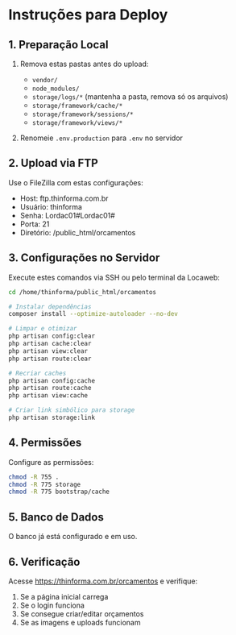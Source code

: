# Instruções para Deploy

## 1. Preparação Local
1. Remova estas pastas antes do upload:
   - `vendor/`
   - `node_modules/`
   - `storage/logs/*` (mantenha a pasta, remova só os arquivos)
   - `storage/framework/cache/*`
   - `storage/framework/sessions/*`
   - `storage/framework/views/*`

2. Renomeie `.env.production` para `.env` no servidor

## 2. Upload via FTP
Use o FileZilla com estas configurações:
- Host: ftp.thinforma.com.br
- Usuário: thinforma
- Senha: Lordac01#Lordac01#
- Porta: 21
- Diretório: /public_html/orcamentos

## 3. Configurações no Servidor
Execute estes comandos via SSH ou pelo terminal da Locaweb:

```bash
cd /home/thinforma/public_html/orcamentos

# Instalar dependências
composer install --optimize-autoloader --no-dev

# Limpar e otimizar
php artisan config:clear
php artisan cache:clear
php artisan view:clear
php artisan route:clear

# Recriar caches
php artisan config:cache
php artisan route:cache
php artisan view:cache

# Criar link simbólico para storage
php artisan storage:link
```

## 4. Permissões
Configure as permissões:
```bash
chmod -R 755 .
chmod -R 775 storage
chmod -R 775 bootstrap/cache
```

## 5. Banco de Dados
O banco já está configurado e em uso.

## 6. Verificação
Acesse https://thinforma.com.br/orcamentos e verifique:
1. Se a página inicial carrega
2. Se o login funciona
3. Se consegue criar/editar orçamentos
4. Se as imagens e uploads funcionam 